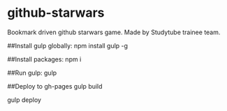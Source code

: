 # github-starwars
Bookmark driven github starwars game. Made by Studytube trainee team.

##Install gulp globally:
npm install gulp -g

##Install packages:
npm i

##Run gulp:
gulp


##Deploy to gh-pages
gulp build

gulp deploy

